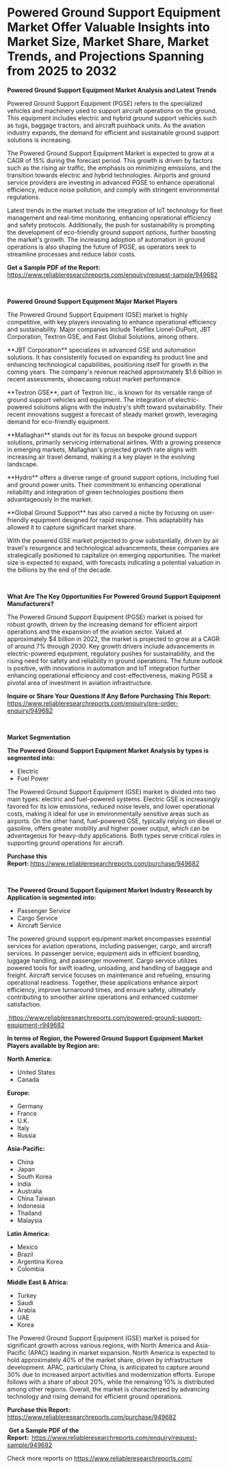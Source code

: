 <p><h1>Powered Ground Support Equipment Market Offer Valuable Insights into Market Size, Market Share, Market Trends, and Projections Spanning from 2025 to 2032</h1></p><p><strong>Powered Ground Support Equipment Market Analysis and Latest Trends</strong></p>
<p><p>Powered Ground Support Equipment (PGSE) refers to the specialized vehicles and machinery used to support aircraft operations on the ground. This equipment includes electric and hybrid ground support vehicles such as tugs, baggage tractors, and aircraft pushback units. As the aviation industry expands, the demand for efficient and sustainable ground support solutions is increasing.</p><p>The Powered Ground Support Equipment Market is expected to grow at a CAGR of 15% during the forecast period. This growth is driven by factors such as the rising air traffic, the emphasis on minimizing emissions, and the transition towards electric and hybrid technologies. Airports and ground service providers are investing in advanced PGSE to enhance operational efficiency, reduce noise pollution, and comply with stringent environmental regulations.</p><p>Latest trends in the market include the integration of IoT technology for fleet management and real-time monitoring, enhancing operational efficiency and safety protocols. Additionally, the push for sustainability is prompting the development of eco-friendly ground support options, further boosting the market's growth. The increasing adoption of automation in ground operations is also shaping the future of PGSE, as operators seek to streamline processes and reduce labor costs.</p></p>
<p><strong>Get a Sample PDF of the Report:&nbsp;</strong> <a href="https://www.reliableresearchreports.com/enquiry/request-sample/949682?utm_campaign=2098&utm_medium=2&utm_source=Github&utm_content=ia&utm_term=07032025&utm_id=powered-ground-support-equipment">https://www.reliableresearchreports.com/enquiry/request-sample/949682</a></p>
<p>&nbsp;</p>
<p><strong>Powered Ground Support Equipment Major Market Players</strong></p>
<p><p>The Powered Ground Support Equipment (GSE) market is highly competitive, with key players innovating to enhance operational efficiency and sustainability. Major companies include Teleflex Lionel-DuPont, JBT Corporation, Textron GSE, and Fast Global Solutions, among others.</p><p>**JBT Corporation** specializes in advanced GSE and automation solutions. It has consistently focused on expanding its product line and enhancing technological capabilities, positioning itself for growth in the coming years. The company's revenue reached approximately $1.6 billion in recent assessments, showcasing robust market performance.</p><p>**Textron GSE**, part of Textron Inc., is known for its versatile range of ground support vehicles and equipment. The integration of electric-powered solutions aligns with the industry's shift toward sustainability. Their recent innovations suggest a forecast of steady market growth, leveraging demand for eco-friendly equipment.</p><p>**Mallaghan** stands out for its focus on bespoke ground support solutions, primarily servicing international airlines. With a growing presence in emerging markets, Mallaghan's projected growth rate aligns with increasing air travel demand, making it a key player in the evolving landscape.</p><p>**Hydro** offers a diverse range of ground support options, including fuel and ground power units. Their commitment to enhancing operational reliability and integration of green technologies positions them advantageously in the market. </p><p>**Global Ground Support** has also carved a niche by focusing on user-friendly equipment designed for rapid response. This adaptability has allowed it to capture significant market share.</p><p>With the powered GSE market projected to grow substantially, driven by air travel's resurgence and technological advancements, these companies are strategically positioned to capitalize on emerging opportunities. The market size is expected to expand, with forecasts indicating a potential valuation in the billions by the end of the decade.</p></p>
<p>&nbsp;</p>
<p><strong>What Are The Key Opportunities For Powered Ground Support Equipment Manufacturers?</strong></p>
<p><p>The Powered Ground Support Equipment (PGSE) market is poised for robust growth, driven by the increasing demand for efficient airport operations and the expansion of the aviation sector. Valued at approximately $4 billion in 2022, the market is projected to grow at a CAGR of around 7% through 2030. Key growth drivers include advancements in electric-powered equipment, regulatory pushes for sustainability, and the rising need for safety and reliability in ground operations. The future outlook is positive, with innovations in automation and IoT integration further enhancing operational efficiency and cost-effectiveness, making PGSE a pivotal area of investment in aviation infrastructure.</p></p>
<p><strong>Inquire or Share Your Questions If Any Before Purchasing This Report:</strong> <a href="https://www.reliableresearchreports.com/enquiry/pre-order-enquiry/949682?utm_campaign=2098&utm_medium=2&utm_source=Github&utm_content=ia&utm_term=07032025&utm_id=powered-ground-support-equipment">https://www.reliableresearchreports.com/enquiry/pre-order-enquiry/949682</a></p>
<p>&nbsp;</p>
<p><strong>Market Segmentation</strong></p>
<p><strong>The Powered Ground Support Equipment Market Analysis by types is segmented into:</strong></p>
<p><ul><li>Electric</li><li>Fuel Power</li></ul></p>
<p><p>The Powered Ground Support Equipment (GSE) market is divided into two main types: electric and fuel-powered systems. Electric GSE is increasingly favored for its low emissions, reduced noise levels, and lower operational costs, making it ideal for use in environmentally sensitive areas such as airports. On the other hand, fuel-powered GSE, typically relying on diesel or gasoline, offers greater mobility and higher power output, which can be advantageous for heavy-duty applications. Both types serve critical roles in supporting ground operations for aircraft.</p></p>
<p><strong>Purchase this Report:&nbsp;</strong><a href="https://www.reliableresearchreports.com/purchase/949682?utm_campaign=2098&utm_medium=2&utm_source=Github&utm_content=ia&utm_term=07032025&utm_id=powered-ground-support-equipment">https://www.reliableresearchreports.com/purchase/949682</a></p>
<p>&nbsp;</p>
<p><strong>The Powered Ground Support Equipment Market Industry Research by Application is segmented into:</strong></p>
<p><ul><li>Passenger Service</li><li>Cargo Service</li><li>Aircraft Service</li></ul></p>
<p><p>The powered ground support equipment market encompasses essential services for aviation operations, including passenger, cargo, and aircraft services. In passenger service, equipment aids in efficient boarding, luggage handling, and passenger movement. Cargo service utilizes powered tools for swift loading, unloading, and handling of baggage and freight. Aircraft service focuses on maintenance and refueling, ensuring operational readiness. Together, these applications enhance airport efficiency, improve turnaround times, and ensure safety, ultimately contributing to smoother airline operations and enhanced customer satisfaction.</p></p>
<p><a href="https://www.reliableresearchreports.com/powered-ground-support-equipment-r949682?utm_campaign=2098&utm_medium=2&utm_source=Github&utm_content=ia&utm_term=07032025&utm_id=powered-ground-support-equipment">&nbsp;https://www.reliableresearchreports.com/powered-ground-support-equipment-r949682</a></p>
<p><strong>In terms of Region, the Powered Ground Support Equipment Market Players available by Region are:</strong></p>
<p>
    <p> <strong> North America: </strong>
        <ul>
            <li>United States</li>
            <li>Canada</li>
        </ul>
        </p> 
    <p> <strong> Europe: </strong>
        <ul>
            <li>Germany</li>
            <li>France</li>
            <li>U.K.</li>
            <li>Italy</li>
            <li>Russia</li>
        </ul>
        </p> 
    <p> <strong> Asia-Pacific: </strong>
        <ul>
            <li>China</li>
            <li>Japan</li>
            <li>South Korea</li>
            <li>India</li>
            <li>Australia</li>
            <li>China Taiwan</li>
            <li>Indonesia</li>
            <li>Thailand</li>
            <li>Malaysia</li>
        </ul>
        </p> 
    <p> <strong> Latin America: </strong>
        <ul>
            <li>Mexico</li>
            <li>Brazil</li>
            <li>Argentina Korea</li>
            <li>Colombia</li>
        </ul>
        </p> 
    <p> <strong> Middle East & Africa: </strong>
        <ul>
            <li>Turkey</li>
            <li>Saudi</li>
            <li>Arabia</li>
            <li>UAE</li>
            <li>Korea</li>
        </ul>
    </p>
    </p>
<p><p>The Powered Ground Support Equipment (GSE) market is poised for significant growth across various regions, with North America and Asia-Pacific (APAC) leading in market expansion. North America is expected to hold approximately 40% of the market share, driven by infrastructure development. APAC, particularly China, is anticipated to capture around 30% due to increased airport activities and modernization efforts. Europe follows with a share of about 20%, while the remaining 10% is distributed among other regions. Overall, the market is characterized by advancing technology and rising demand for efficient ground operations.</p></p>
<p><strong>Purchase this Report: </strong><a href="https://www.reliableresearchreports.com/purchase/949682?utm_campaign=2098&utm_medium=2&utm_source=Github&utm_content=ia&utm_term=07032025&utm_id=powered-ground-support-equipment">https://www.reliableresearchreports.com/purchase/949682</a></p>
<p>&nbsp;<strong>Get a Sample PDF of the Report:&nbsp;&nbsp;</strong><a href="https://www.reliableresearchreports.com/enquiry/request-sample/949682?utm_campaign=2098&utm_medium=2&utm_source=Github&utm_content=ia&utm_term=07032025&utm_id=powered-ground-support-equipment">https://www.reliableresearchreports.com/enquiry/request-sample/949682</a></p>
<p><strong></strong></p>
<p>Check more reports on <a href="https://www.reliableresearchreports.com/?utm_campaign=2098&utm_medium=2&utm_source=Github&utm_content=ia&utm_term=07032025&utm_id=powered-ground-support-equipment">https://www.reliableresearchreports.com/</a></p>